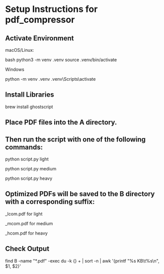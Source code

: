 # Setup Instructions for pdf_compressor

## Activate Environment

macOS/Linux:

bash
python3 -m venv .venv
source .venv/bin/activate

Windows

python -m venv .venv
.venv\Scripts\activate

## Install Libraries

brew install ghostscript

## Place PDF files into the A directory.

## Then run the script with one of the following commands:

python script.py light

python script.py medium

python script.py heavy

## Optimized PDFs will be saved to the B directory with a corresponding suffix:

_lcom.pdf for light

_mcom.pdf for medium

_hcom.pdf for heavy

## Check Output

find B -name "*.pdf" -exec du -k {} + | sort -n | awk '{printf "%s KB\t%s\n", $1, $2}'
